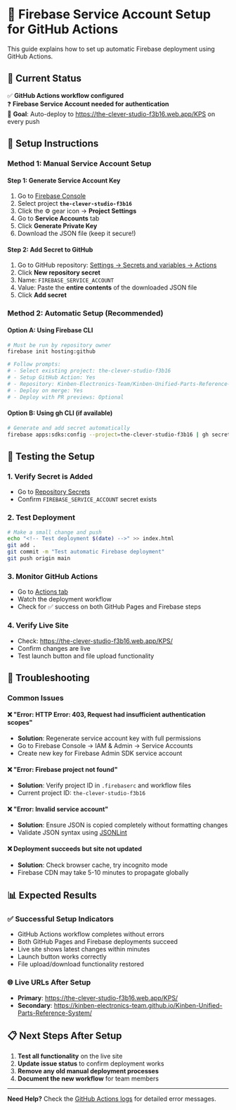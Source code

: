 # 🔑 Firebase Service Account Setup for GitHub Actions

This guide explains how to set up automatic Firebase deployment using GitHub Actions.

## 🎯 Current Status

✅ **GitHub Actions workflow configured**  
❓ **Firebase Service Account needed for authentication**  
🎯 **Goal**: Auto-deploy to https://the-clever-studio-f3b16.web.app/KPS on every push

## 🔧 Setup Instructions

### Method 1: Manual Service Account Setup

#### Step 1: Generate Service Account Key
1. Go to [Firebase Console](https://console.firebase.google.com/)
2. Select project **`the-clever-studio-f3b16`**
3. Click the ⚙️ gear icon → **Project Settings**
4. Go to **Service Accounts** tab
5. Click **Generate Private Key**
6. Download the JSON file (keep it secure!)

#### Step 2: Add Secret to GitHub
1. Go to GitHub repository: [Settings → Secrets and variables → Actions](https://github.com/Kinben-Electronics-Team/Kinben-Unified-Parts-Reference-System/settings/secrets/actions)
2. Click **New repository secret**
3. Name: `FIREBASE_SERVICE_ACCOUNT`
4. Value: Paste the **entire contents** of the downloaded JSON file
5. Click **Add secret**

### Method 2: Automatic Setup (Recommended)

#### Option A: Using Firebase CLI
```bash
# Must be run by repository owner
firebase init hosting:github

# Follow prompts:
# - Select existing project: the-clever-studio-f3b16
# - Setup GitHub Action: Yes
# - Repository: Kinben-Electronics-Team/Kinben-Unified-Parts-Reference-System
# - Deploy on merge: Yes
# - Deploy with PR previews: Optional
```

#### Option B: Using gh CLI (if available)
```bash
# Generate and add secret automatically
firebase apps:sdks:config --project=the-clever-studio-f3b16 | gh secret set FIREBASE_SERVICE_ACCOUNT
```

## 🧪 Testing the Setup

### 1. Verify Secret is Added
- Go to [Repository Secrets](https://github.com/Kinben-Electronics-Team/Kinben-Unified-Parts-Reference-System/settings/secrets/actions)
- Confirm `FIREBASE_SERVICE_ACCOUNT` secret exists

### 2. Test Deployment
```bash
# Make a small change and push
echo "<!-- Test deployment $(date) -->" >> index.html
git add .
git commit -m "Test automatic Firebase deployment"
git push origin main
```

### 3. Monitor GitHub Actions
- Go to [Actions tab](https://github.com/Kinben-Electronics-Team/Kinben-Unified-Parts-Reference-System/actions)
- Watch the deployment workflow
- Check for ✅ success on both GitHub Pages and Firebase steps

### 4. Verify Live Site
- Check: https://the-clever-studio-f3b16.web.app/KPS/
- Confirm changes are live
- Test launch button and file upload functionality

## 🐛 Troubleshooting

### Common Issues

#### ❌ "Error: HTTP Error: 403, Request had insufficient authentication scopes"
- **Solution**: Regenerate service account key with full permissions
- Go to Firebase Console → IAM & Admin → Service Accounts
- Create new key for Firebase Admin SDK service account

#### ❌ "Error: Firebase project not found"
- **Solution**: Verify project ID in `.firebaserc` and workflow files
- Current project ID: `the-clever-studio-f3b16`

#### ❌ "Error: Invalid service account"
- **Solution**: Ensure JSON is copied completely without formatting changes
- Validate JSON syntax using [JSONLint](https://jsonlint.com/)

#### ❌ Deployment succeeds but site not updated
- **Solution**: Check browser cache, try incognito mode
- Firebase CDN may take 5-10 minutes to propagate globally

## 📊 Expected Results

### ✅ Successful Setup Indicators
- GitHub Actions workflow completes without errors
- Both GitHub Pages and Firebase deployments succeed
- Live site shows latest changes within minutes
- Launch button works correctly
- File upload/download functionality restored

### 🌐 Live URLs After Setup
- **Primary**: https://the-clever-studio-f3b16.web.app/KPS/
- **Secondary**: https://kinben-electronics-team.github.io/Kinben-Unified-Parts-Reference-System/

## 📋 Next Steps After Setup

1. **Test all functionality** on the live site
2. **Update issue status** to confirm deployment works
3. **Remove any old manual deployment processes**
4. **Document the new workflow** for team members

---

**Need Help?** Check the [GitHub Actions logs](https://github.com/Kinben-Electronics-Team/Kinben-Unified-Parts-Reference-System/actions) for detailed error messages.